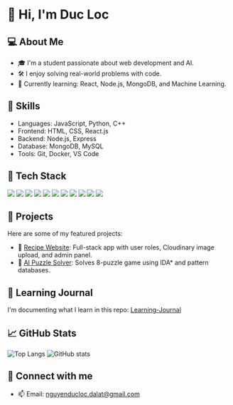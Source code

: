 # 👋 Hi, I'm Duc Loc

## 💻 About Me
- 🎓 I'm a student passionate about web development and AI.
- 🛠️ I enjoy solving real-world problems with code.
- 🌱 Currently learning: React, Node.js, MongoDB, and Machine Learning.

## 🔧 Skills
- Languages: JavaScript, Python, C++
- Frontend: HTML, CSS, React.js
- Backend: Node.js, Express
- Database: MongoDB, MySQL
- Tools: Git, Docker, VS Code

## 🧰 Tech Stack

<p align="left">
  <img src="https://img.shields.io/badge/JavaScript-F7DF1E?style=flat&logo=javascript&logoColor=black" />
  <img src="https://img.shields.io/badge/React-20232A?style=flat&logo=react&logoColor=61DAFB" />
  <img src="https://img.shields.io/badge/Node.js-339933?style=flat&logo=nodedotjs&logoColor=white" />
  <img src="https://img.shields.io/badge/Express.js-000000?style=flat&logo=express&logoColor=white" />
  <img src="https://img.shields.io/badge/MongoDB-4EA94B?style=flat&logo=mongodb&logoColor=white" />
  <img src="https://img.shields.io/badge/MySQL-4479A1?style=flat&logo=mysql&logoColor=white" />
  <img src="https://img.shields.io/badge/Python-3776AB?style=flat&logo=python&logoColor=white" />
  <img src="https://img.shields.io/badge/C++-00599C?style=flat&logo=c%2B%2B&logoColor=white" />
  <img src="https://img.shields.io/badge/Docker-2496ED?style=flat&logo=docker&logoColor=white" />
  <img src="https://img.shields.io/badge/Git-F05032?style=flat&logo=git&logoColor=white" />
  <img src="https://img.shields.io/badge/VSCode-007ACC?style=flat&logo=visual%20studio%20code&logoColor=white" />
</p>


## 🚀 Projects
Here are some of my featured projects:
- 🍲 [Recipe Website](https://github.com/WebsiteRatatouille/Recipe_Website): Full-stack app with user roles, Cloudinary image upload, and admin panel.
- 🧠 [AI Puzzle Solver](https://github.com/WebsiteRatatouille/Puzzle_Game): Solves 8-puzzle game using IDA* and pattern databases.

## 📘 Learning Journal
I'm documenting what I learn in this repo: [Learning-Journal](https://github.com/DucLoc29/learning-journal)

## 📈 GitHub Stats
![Top Langs](https://github-readme-stats.vercel.app/api/top-langs/?username=DucLoc29&layout=compact)
![GitHub stats](https://github-readme-stats.vercel.app/api?username=DucLoc29&show_icons=true)

## 🔗 Connect with me
- 📫 Email: nguyenducloc.dalat@gmail.com

